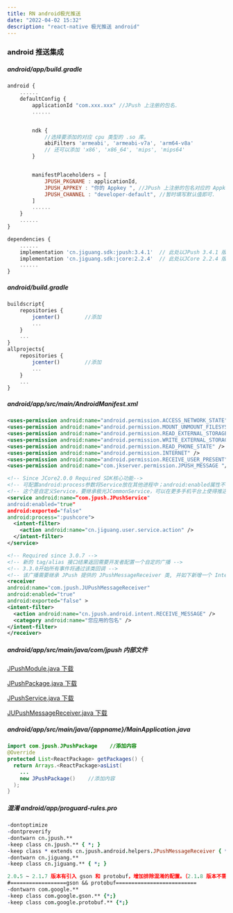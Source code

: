 ```yaml
---
title: RN android极光推送
date: "2022-04-02 15:32"
description: "react-native 极光推送 android"
---
```


### android 推送集成

##### android/app/build.gradle

```js
android {
    ......
    defaultConfig {
        applicationId "com.xxx.xxx" //JPush 上注册的包名.
        ......


        ndk {
            //选择要添加的对应 cpu 类型的 .so 库。
            abiFilters 'armeabi', 'armeabi-v7a', 'arm64-v8a'
            // 还可以添加 'x86', 'x86_64', 'mips', 'mips64'
        }


        manifestPlaceholders = [
            JPUSH_PKGNAME : applicationId,
            JPUSH_APPKEY : "你的 Appkey ", //JPush 上注册的包名对应的 Appkey.
            JPUSH_CHANNEL : "developer-default", //暂时填写默认值即可.
        ]
        ......
    }
    ......
}

dependencies {
    ......
    implementation 'cn.jiguang.sdk:jpush:3.4.1'  // 此处以JPush 3.4.1 版本为例。
    implementation 'cn.jiguang.sdk:jcore:2.2.4'  // 此处以JCore 2.2.4 版本为例。
    ......
}
```

##### android/build.gradle

```js
buildscript{
    repositories {
        jcenter()        //添加
        ...
    }
    ...
}
allprojects{
    repositories {
        jcenter()        //添加
        ...
    }
    ...
}
```

##### android/app/src/main/AndroidManifest.xml

```xml
<uses-permission android:name="android.permission.ACCESS_NETWORK_STATE" />
<uses-permission android:name="android.permission.MOUNT_UNMOUNT_FILESYSTEMS"/>
<uses-permission android:name="android.permission.READ_EXTERNAL_STORAGE" />
<uses-permission android:name="android.permission.WRITE_EXTERNAL_STORAGE" />
<uses-permission android:name="android.permission.READ_PHONE_STATE" />
<uses-permission android:name="android.permission.INTERNET" />
<uses-permission android:name="android.permission.RECEIVE_USER_PRESENT"/>
<uses-permission android:name="com.jkserver.permission.JPUSH_MESSAGE "/>
```

```xml
<!-- Since JCore2.0.0 Required SDK核心功能-->
<!-- 可配置android:process参数将Service放在其他进程中；android:enabled属性不能是false -->
<!-- 这个是自定义Service，要继承极光JCommonService，可以在更多手机平台上使得推送通道保持的更稳定 -->
<service android:name=“com.jpush.JPushService"
android:enabled="true"
android:exported="false"
android:process=":pushcore">
  <intent-filter>
    <action android:name="cn.jiguang.user.service.action" />
  </intent-filter>
</service>
```

```xml
<!-- Required since 3.0.7 -->
<!-- 新的 tag/alias 接口结果返回需要开发者配置一个自定的广播 -->
<!-- 3.3.0开始所有事件将通过该类回调 -->
<!-- 该广播需要继承 JPush 提供的 JPushMessageReceiver 类, 并如下新增一个 Intent-Filter -->
<receiver
android:name="com.jpush.JUPushMessageReceiver"
android:enabled="true"
android:exported="false" >
<intent-filter>
  <action android:name="cn.jpush.android.intent.RECEIVE_MESSAGE" />
  <category android:name="您应用的包名" />
</intent-filter>
</receiver>
```

##### android/app/src/main/java/com/jpush 内部文件

[JPushModule.java 下载](../../assets/files//JPushModule.java)

[JPushPackage.java 下载](../../assets/files//JPushPackage.java)

[JPushService.java 下载](../../assets/files//JPushService.java)

[JUPushMessageReceiver.java 下载](../../assets/files//JUPushMessageReceiver.java)

##### android/app/src/main/java/{appname}/MainApplication.java

```java
import com.jpush.JPushPackage    //添加内容
@Override
protected List<ReactPackage> getPackages() {
  return Arrays.<ReactPackage>asList(
    ...
    new JPushPackage()    //添加内容
  );
}
```

##### 混淆 android/app/proguard-rules.pro

```pro
-dontoptimize
-dontpreverify
-dontwarn cn.jpush.**
-keep class cn.jpush.** { *; }
-keep class * extends cn.jpush.android.helpers.JPushMessageReceiver { *; }
-dontwarn cn.jiguang.**
-keep class cn.jiguang.** { *; }

2.0.5 ~ 2.1.7 版本有引入 gson 和 protobuf，增加排除混淆的配置。（2.1.8 版本不需配置）
#==================gson && protobuf==========================
-dontwarn com.google.**
-keep class com.google.gson.** {*;}
-keep class com.google.protobuf.** {*;}
```

